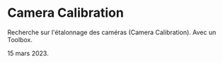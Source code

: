 
# Camera Calibration

Recherche sur l'étalonnage des caméras (Camera Calibration). Avec un Toolbox.

15 mars 2023.
